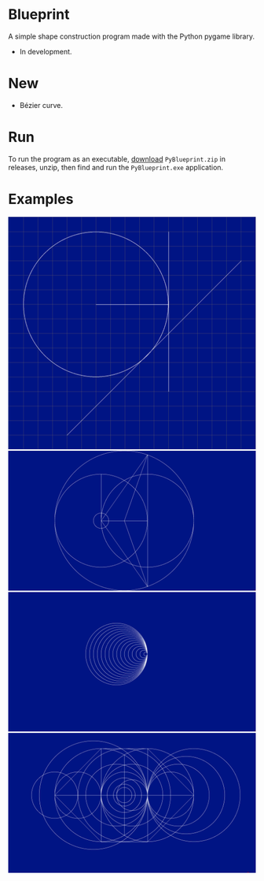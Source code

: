 # Blueprint

A simple shape construction program made with the Python pygame library.
- In development.

# New
- Bézier curve.

# Run

To run the program as an executable, [download](https://github.com/SeanJxie/Blueprint/releases/download/v1.1/PyBlueprint.zip) `PyBlueprint.zip` in releases, unzip, then find and run the `PyBlueprint.exe` application.

# Examples
![example](https://github.com/SeanJxie/Blueprint/blob/main/images/example.png)
![example_2](https://github.com/SeanJxie/Blueprint/blob/main/images/example_2.png)
![example_3](https://github.com/SeanJxie/Blueprint/blob/main/images/example_3.png)
![example_4](https://github.com/SeanJxie/Blueprint/blob/main/images/example_4.png)


